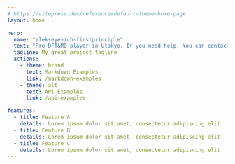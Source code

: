 ```yaml
---
# https://vitepress.dev/reference/default-theme-home-page
layout: home

hero:
  name: "alekseyevich-firstprinciple"
  text: "Pro DFT&MD player in Utokyo. If you need help, You can contact me via email：wu.yingkai.986@s.kyushu-u.ac.jp & 5748679990@g.ecc.u-tokyo.ac.jp"
  tagline: My great project tagline
  actions:
    - theme: brand
      text: Markdown Examples
      link: /markdown-examples
    - theme: alt
      text: API Examples
      link: /api-examples

features:
  - title: Feature A
    details: Lorem ipsum dolor sit amet, consectetur adipiscing elit
  - title: Feature B
    details: Lorem ipsum dolor sit amet, consectetur adipiscing elit
  - title: Feature C
    details: Lorem ipsum dolor sit amet, consectetur adipiscing elit
---
```


